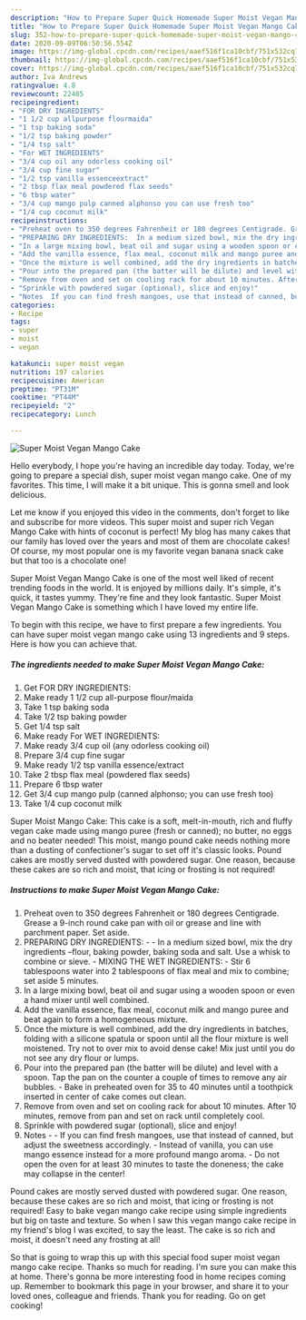 ```yaml
---
description: "How to Prepare Super Quick Homemade Super Moist Vegan Mango Cake"
title: "How to Prepare Super Quick Homemade Super Moist Vegan Mango Cake"
slug: 352-how-to-prepare-super-quick-homemade-super-moist-vegan-mango-cake
date: 2020-09-09T06:50:56.554Z
image: https://img-global.cpcdn.com/recipes/aaef516f1ca10cbf/751x532cq70/super-moist-vegan-mango-cake-recipe-main-photo.jpg
thumbnail: https://img-global.cpcdn.com/recipes/aaef516f1ca10cbf/751x532cq70/super-moist-vegan-mango-cake-recipe-main-photo.jpg
cover: https://img-global.cpcdn.com/recipes/aaef516f1ca10cbf/751x532cq70/super-moist-vegan-mango-cake-recipe-main-photo.jpg
author: Iva Andrews
ratingvalue: 4.8
reviewcount: 22405
recipeingredient:
- "FOR DRY INGREDIENTS"
- "1 1/2 cup allpurpose flourmaida"
- "1 tsp baking soda"
- "1/2 tsp baking powder"
- "1/4 tsp salt"
- "For WET INGREDIENTS"
- "3/4 cup oil any odorless cooking oil"
- "3/4 cup fine sugar"
- "1/2 tsp vanilla essenceextract"
- "2 tbsp flax meal powdered flax seeds"
- "6 tbsp water"
- "3/4 cup mango pulp canned alphonso you can use fresh too"
- "1/4 cup coconut milk"
recipeinstructions:
- "Preheat oven to 350 degrees Fahrenheit or 180 degrees Centigrade. Grease a 9-inch round cake pan with oil or grease and line with parchment paper. Set aside."
- "PREPARING DRY INGREDIENTS:  In a medium sized bowl, mix the dry ingredients –flour, baking powder, baking soda and salt. Use a whisk to combine or sieve. MIXING THE WET INGREDIENTS: Stir 6 tablespoons water into 2 tablespoons of flax meal and mix to combine; set aside 5 minutes."
- "In a large mixing bowl, beat oil and sugar using a wooden spoon or even a hand mixer until well combined."
- "Add the vanilla essence, flax meal, coconut milk and mango puree and beat again to form a homogeneous mixture."
- "Once the mixture is well combined, add the dry ingredients in batches, folding with a silicone spatula or spoon until all the flour mixture is well moistened. Try not to over mix to avoid dense cake! Mix just until you do not see any dry flour or lumps."
- "Pour into the prepared pan (the batter will be dilute) and level with a spoon. Tap the pan on the counter a couple of times to remove any air bubbles. Bake in preheated oven for 35 to 40 minutes until a toothpick inserted in center of cake comes out clean."
- "Remove from oven and set on cooling rack for about 10 minutes. After 10 minutes, remove from pan and set on rack until completely cool."
- "Sprinkle with powdered sugar (optional), slice and enjoy!"
- "Notes  If you can find fresh mangoes, use that instead of canned, but adjust the sweetness accordingly. Instead of vanilla, you can use mango essence instead for a more profound mango aroma. Do not open the oven for at least 30 minutes to taste the doneness; the cake may collapse in the center!"
categories:
- Recipe
tags:
- super
- moist
- vegan

katakunci: super moist vegan 
nutrition: 197 calories
recipecuisine: American
preptime: "PT31M"
cooktime: "PT44M"
recipeyield: "2"
recipecategory: Lunch

---
```



![Super Moist Vegan Mango Cake](https://img-global.cpcdn.com/recipes/aaef516f1ca10cbf/751x532cq70/super-moist-vegan-mango-cake-recipe-main-photo.jpg)

Hello everybody, I hope you're having an incredible day today. Today, we're going to prepare a special dish, super moist vegan mango cake. One of my favorites. This time, I will make it a bit unique. This is gonna smell and look delicious.

Let me know if you enjoyed this video in the comments, don&#39;t forget to like and subscribe for more videos. This super moist and super rich Vegan Mango Cake with hints of coconut is perfect! My blog has many cakes that our family has loved over the years and most of them are chocolate cakes! Of course, my most popular one is my favorite vegan banana snack cake but that too is a chocolate one!

Super Moist Vegan Mango Cake is one of the most well liked of recent trending foods in the world. It is enjoyed by millions daily. It's simple, it's quick, it tastes yummy. They're fine and they look fantastic. Super Moist Vegan Mango Cake is something which I have loved my entire life.


To begin with this recipe, we have to first prepare a few ingredients. You can have super moist vegan mango cake using 13 ingredients and 9 steps. Here is how you can achieve that.

<!--inarticleads1-->

##### The ingredients needed to make Super Moist Vegan Mango Cake:

1. Get FOR DRY INGREDIENTS:
1. Make ready 1 1/2 cup all-purpose flour/maida
1. Take 1 tsp baking soda
1. Take 1/2 tsp baking powder
1. Get 1/4 tsp salt
1. Make ready For WET INGREDIENTS:
1. Make ready 3/4 cup oil (any odorless cooking oil)
1. Prepare 3/4 cup fine sugar
1. Make ready 1/2 tsp vanilla essence/extract
1. Take 2 tbsp flax meal (powdered flax seeds)
1. Prepare 6 tbsp water
1. Get 3/4 cup mango pulp (canned alphonso; you can use fresh too)
1. Take 1/4 cup coconut milk


Super Moist Mango Cake: This cake is a soft, melt-in-mouth, rich and fluffy vegan cake made using mango puree (fresh or canned); no butter, no eggs and no beater needed! This moist, mango pound cake needs nothing more than a dusting of confectioner&#39;s sugar to set off it&#39;s classic looks. Pound cakes are mostly served dusted with powdered sugar. One reason, because these cakes are so rich and moist, that icing or frosting is not required! 

<!--inarticleads2-->

##### Instructions to make Super Moist Vegan Mango Cake:

1. Preheat oven to 350 degrees Fahrenheit or 180 degrees Centigrade. Grease a 9-inch round cake pan with oil or grease and line with parchment paper. Set aside.
1. PREPARING DRY INGREDIENTS: -  - In a medium sized bowl, mix the dry ingredients –flour, baking powder, baking soda and salt. Use a whisk to combine or sieve. - MIXING THE WET INGREDIENTS: - Stir 6 tablespoons water into 2 tablespoons of flax meal and mix to combine; set aside 5 minutes.
1. In a large mixing bowl, beat oil and sugar using a wooden spoon or even a hand mixer until well combined.
1. Add the vanilla essence, flax meal, coconut milk and mango puree and beat again to form a homogeneous mixture.
1. Once the mixture is well combined, add the dry ingredients in batches, folding with a silicone spatula or spoon until all the flour mixture is well moistened. Try not to over mix to avoid dense cake! Mix just until you do not see any dry flour or lumps.
1. Pour into the prepared pan (the batter will be dilute) and level with a spoon. Tap the pan on the counter a couple of times to remove any air bubbles. - Bake in preheated oven for 35 to 40 minutes until a toothpick inserted in center of cake comes out clean.
1. Remove from oven and set on cooling rack for about 10 minutes. After 10 minutes, remove from pan and set on rack until completely cool.
1. Sprinkle with powdered sugar (optional), slice and enjoy!
1. Notes -  - If you can find fresh mangoes, use that instead of canned, but adjust the sweetness accordingly. - Instead of vanilla, you can use mango essence instead for a more profound mango aroma. - Do not open the oven for at least 30 minutes to taste the doneness; the cake may collapse in the center!


Pound cakes are mostly served dusted with powdered sugar. One reason, because these cakes are so rich and moist, that icing or frosting is not required! Easy to bake vegan mango cake recipe using simple ingredients but big on taste and texture. So when I saw this vegan mango cake recipe in my friend&#39;s blog I was excited, to say the least. The cake is so rich and moist, it doesn&#39;t need any frosting at all! 

So that is going to wrap this up with this special food super moist vegan mango cake recipe. Thanks so much for reading. I'm sure you can make this at home. There's gonna be more interesting food in home recipes coming up. Remember to bookmark this page in your browser, and share it to your loved ones, colleague and friends. Thank you for reading. Go on get cooking!
